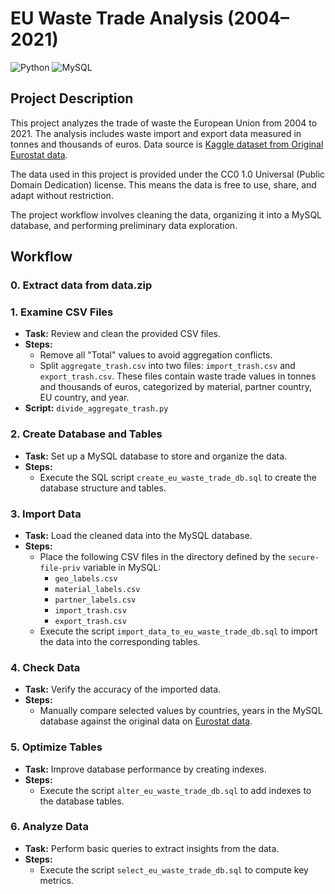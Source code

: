 # EU Waste Trade Analysis (2004–2021)

![Python](https://img.shields.io/badge/Python-3.8%2B-blue) ![MySQL](https://img.shields.io/badge/MySQL-8.0-orange)

## Project Description
This project analyzes the trade of waste the European Union from 2004 to 2021. The analysis includes waste import and export data measured in tonnes and thousands of euros. Data source is [Kaggle dataset from Original Eurostat data](https://www.kaggle.com/datasets/konradb/european-waste-export-2004-2020/data?select=aggregate_trash.csv).

The data used in this project is provided under the CC0 1.0 Universal (Public Domain Dedication) license. This means the data is free to use, share, and adapt without restriction. 

The project workflow involves cleaning the data, organizing it into a MySQL database, and performing preliminary data exploration.

## Workflow
### 0. **Extract data from data.zip**

### 1. **Examine CSV Files**
- **Task:** Review and clean the provided CSV files.
- **Steps:**
  - Remove all "Total" values to avoid aggregation conflicts.
  - Split `aggregate_trash.csv` into two files: `import_trash.csv` and `export_trash.csv`. These files contain waste trade values in tonnes and thousands of euros, categorized by material, partner country, EU country, and year.
- **Script:** `divide_aggregate_trash.py`

### 2. **Create Database and Tables**
- **Task:** Set up a MySQL database to store and organize the data.
- **Steps:**
  - Execute the SQL script `create_eu_waste_trade_db.sql` to create the database structure and tables.

### 3. **Import Data**
- **Task:** Load the cleaned data into the MySQL database.
- **Steps:**
  - Place the following CSV files in the directory defined by the `secure-file-priv` variable in MySQL:
    - `geo_labels.csv`
    - `material_labels.csv`
    - `partner_labels.csv`
    - `import_trash.csv`
    - `export_trash.csv`
  - Execute the script `import_data_to_eu_waste_trade_db.sql` to import the data into the corresponding tables.

### 4. **Check Data**
- **Task:** Verify the accuracy of the imported data.
- **Steps:**
  - Manually compare selected values by countries, years in the MySQL database against the original data on [Eurostat data](https://ec.europa.eu/eurostat/databrowser/view/ENV_WASTRDMP__custom_6104729/).

### 5. **Optimize Tables**
- **Task:** Improve database performance by creating indexes.
- **Steps:**
  - Execute the script `alter_eu_waste_trade_db.sql` to add indexes to the database tables.

### 6. **Analyze Data**
- **Task:** Perform basic queries to extract insights from the data.
- **Steps:**
  - Execute the script `select_eu_waste_trade_db.sql` to compute key metrics.
